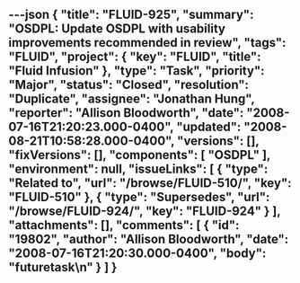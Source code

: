 ---json
{
  "title": "FLUID-925",
  "summary": "OSDPL: Update OSDPL with usability improvements recommended in review",
  "tags": "FLUID",
  "project": {
    "key": "FLUID",
    "title": "Fluid Infusion"
  },
  "type": "Task",
  "priority": "Major",
  "status": "Closed",
  "resolution": "Duplicate",
  "assignee": "Jonathan Hung",
  "reporter": "Allison Bloodworth",
  "date": "2008-07-16T21:20:23.000-0400",
  "updated": "2008-08-21T10:58:28.000-0400",
  "versions": [],
  "fixVersions": [],
  "components": [
    "OSDPL"
  ],
  "environment": null,
  "issueLinks": [
    {
      "type": "Related to",
      "url": "/browse/FLUID-510/",
      "key": "FLUID-510"
    },
    {
      "type": "Supersedes",
      "url": "/browse/FLUID-924/",
      "key": "FLUID-924"
    }
  ],
  "attachments": [],
  "comments": [
    {
      "id": "19802",
      "author": "Allison Bloodworth",
      "date": "2008-07-16T21:20:30.000-0400",
      "body": "futuretask\n"
    }
  ]
}
---

        
